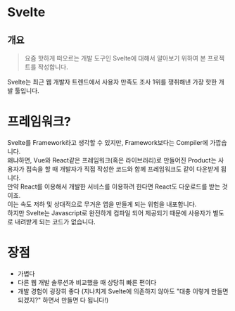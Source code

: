 # Svelte
## 개요
> 요즘 핫하게 떠오르는 개발 도구인 Svelte에 대해서 알아보기 위하여 본 프로젝트를 작성합니다.

Svelte는 최근 웹 개발자 트렌드에서 사용자 만족도 조사 1위를 쟁취해낸 가장 핫한 개발 툴입니다.  
# 프레임워크?
Svelte를 Framework라고 생각할 수 있지만, Framework보다는 Compiler에 가깝습니다.  
왜냐하면, Vue와 React같은 프레임워크(혹은 라이브러리)로 만들어진 Product는 사용자가 접속을 할 때 개발자가 직접 작성한 코드와 함께 프레임워크도 같이 다운받게 됩니다.  
만약 React를 이용해서 개발한 서비스를 이용하려 한다면 React도 다운로드를 받는 것이죠.  
이는 속도 저하 및 상대적으로 무거운 앱을 만들게 되는 위험을 내포합니다.  
하지만 Svelte는 Javascript로 완전하게 컴파일 되어 제공되기 때문에 사용자가 별도로 내려받게 되는 코드가 없습니다.
# 장점
- 가볍다
- 다른 웹 개발 솔루션과 비교했을 때 상당히 빠른 편이다
- 개발 경험이 굉장히 좋다 (지나치게 Svelte에 의존하지 않아도 "대충 이렇게 만들면 되겠지?" 하면서 만들면 다 됩니다!)
